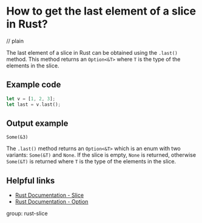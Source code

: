 # How to get the last element of a slice in Rust?
// plain

The last element of a slice in Rust can be obtained using the `.last()` method. This method returns an `Option<&T>` where `T` is the type of the elements in the slice.

## Example code

```rust
let v = [1, 2, 3];
let last = v.last();
```

## Output example

```
Some(&3)
```

The `.last()` method returns an `Option<&T>` which is an enum with two variants: `Some(&T)` and `None`. If the slice is empty, `None` is returned, otherwise `Some(&T)` is returned where `T` is the type of the elements in the slice.

## Helpful links
- [Rust Documentation - Slice](https://doc.rust-lang.org/std/primitive.slice.html)
- [Rust Documentation - Option](https://doc.rust-lang.org/std/option/enum.Option.html)

group: rust-slice